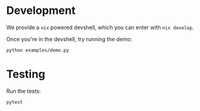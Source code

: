 # Development

We provide a `nix` powered devshell, which you can enter with `nix develop`.

Once you're in the devshell, try running the demo:

```console
python examples/demo.py
```

# Testing

Run the tests:

```console
pytest
```

